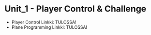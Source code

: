 # Unit_1 - Player Control & Challenge

* Player Control Linkki:    TULOSSA!
* Plane Programming Linkki: TULOSSA!